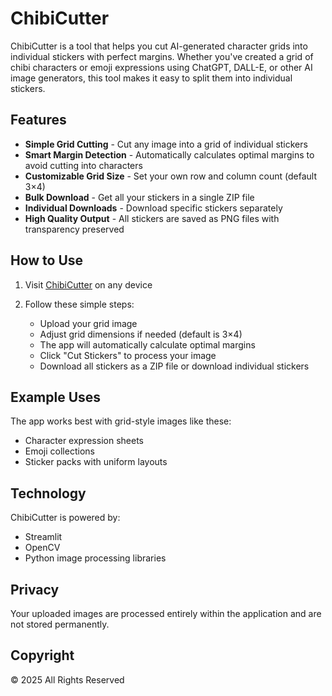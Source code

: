 # ChibiCutter

ChibiCutter is a tool that helps you cut AI-generated character grids into individual stickers with perfect margins. Whether you've created a grid of chibi characters or emoji expressions using ChatGPT, DALL-E, or other AI image generators, this tool makes it easy to split them into individual stickers.

## Features

- **Simple Grid Cutting** - Cut any image into a grid of individual stickers
- **Smart Margin Detection** - Automatically calculates optimal margins to avoid cutting into characters
- **Customizable Grid Size** - Set your own row and column count (default 3×4)
- **Bulk Download** - Get all your stickers in a single ZIP file
- **Individual Downloads** - Download specific stickers separately
- **High Quality Output** - All stickers are saved as PNG files with transparency preserved

## How to Use

1. Visit [ChibiCutter](https://chibicutter.streamlit.app) on any device
   
2. Follow these simple steps:
   - Upload your grid image
   - Adjust grid dimensions if needed (default is 3×4)
   - The app will automatically calculate optimal margins
   - Click "Cut Stickers" to process your image
   - Download all stickers as a ZIP file or download individual stickers

## Example Uses

The app works best with grid-style images like these:
- Character expression sheets
- Emoji collections
- Sticker packs with uniform layouts

## Technology

ChibiCutter is powered by:
- Streamlit
- OpenCV
- Python image processing libraries

## Privacy

Your uploaded images are processed entirely within the application and are not stored permanently.

## Copyright

© 2025 All Rights Reserved
